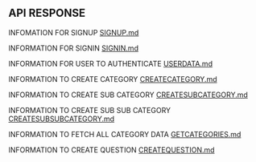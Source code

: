 ## API RESPONSE

INFOMATION FOR SIGNUP  [SIGNUP.md](./SIGNUP.md) 

INFORMATION FOR SIGNIN [SIGNIN.md](./SIGNIN.md)

INFORMATION FOR USER TO AUTHENTICATE [USERDATA.md](./USERDATA.md)

INFORMATION TO CREATE CATEGORY [CREATECATEGORY.md](./CREATECATEGORY.md)

INFORMATION TO CREATE SUB CATEGORY [CREATESUBCATEGORY.md](./CREATESUBCATEGORY.md)

INFORMATION TO CREATE SUB SUB CATEGORY [CREATESUBSUBCATEGORY.md](./CREATESUBSUBCATEGORY.md)

INFORMATION TO FETCH ALL CATEGORY DATA [GETCATEGORIES.md](./GETCATEGORIES.md)

INFORMATION TO CREATE QUESTION [CREATEQUESTION.md](./CREATEQUESTION.md)